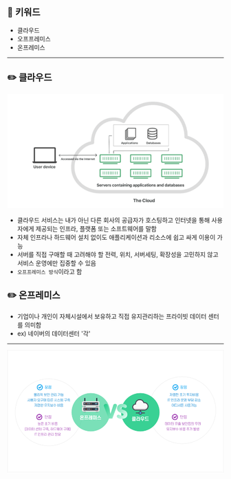## 📓 키워드

- 클라우드
- 오프프레미스
- 온프레미스

---

## ✏️ 클라우드

![img.png](../img/클라우드.png)

- 클라우드 서비스는 내가 아닌 다른 회사의 공급자가 호스팅하고 인터넷을 통해 사용자에게 제공되는 인프라, 플랫폼 또는 소프트웨어를 말함
- 자체 인프라나 하드웨어 설치 없이도 애플리케이션과 리소스에 쉽고 싸게 이용이 가능
- 서버를 직접 구매할 때 고려해야 할 전력, 위치, 서버세팅, 확장성을 고민하지 않고 서비스 운영에만 집중할 수 있음
- `오프프레미스 방식`이라고 함

## ✏️ 온프레미스

- 기업이나 개인이 자체시설에서 보유하고 직접 유지관리하는 프라이빗 데이터 센터를 의미함
- ex) 네이버의 데이터센터 '각'

---

![img_1.png](../img/클라우드%20vs%20온프레미스.png)